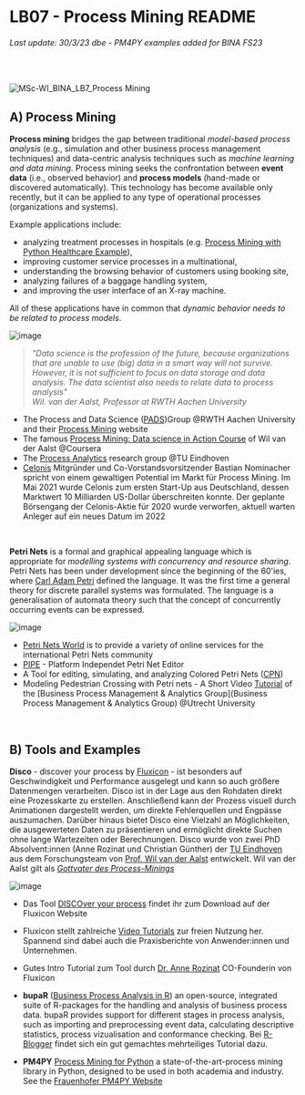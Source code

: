 # LB07 - Process Mining README
###### Last update: 30/3/23 dbe - PM4PY examples added for BINA FS23
</br>

![MSc-WI_BINA_LB7_Process Mining](https://user-images.githubusercontent.com/52699611/160862823-016e7439-4c25-4566-a2fe-a68951726883.PNG)

## A) Process Mining

**Process mining**  bridges the gap between traditional *model-based process analysis* (e.g., simulation and other business process management techniques) and data-centric analysis techniques such as *machine learning and data mining*. Process mining seeks the confrontation between **event data** (i.e., observed behavior) and **process models** (hand-made or discovered automatically). This technology has become available only recently, but it can be applied to any type of operational processes (organizations and systems).  

Example applications include: 
+ analyzing treatment processes in hospitals (e.g. [Process Mining with Python Healthcare Example](https://medium.com/@c3_62722/process-mining-with-python-tutorial-a-healthcare-application-part-1-ae02027a050)), 
+ improving customer service processes in a multinational, 
+ understanding the browsing behavior of customers using booking site, 
+ analyzing failures of a baggage handling system, 
+ and improving the user interface of an X-ray machine. 

All of these applications have in common that *dynamic behavior needs to be related to process models*. 

![image](https://user-images.githubusercontent.com/52699611/160899702-2b43476a-bc20-437b-ba16-a43eb40919e0.png)

> *"Data science is the profession of the future, because organizations that are unable to use (big) data in a smart way will not survive. However, it is not sufficient to focus on data storage and data analysis. The data scientist also needs to relate data to process analysis"*  
> *Wil. van der Aalst, Professor at RWTH Aachen University*
 
* The Process and Data Science ([PADS](https://www.pads.rwth-aachen.de/))Group @RWTH Aachen University and their [Process Mining](http://www.processmining.org/home.html) website   
* The famous [Process Mining: Data science in Action Course](https://de.coursera.org/learn/process-mining) of Wil van der Aalst @Coursera  
* The [Process Analytics](https://pa.win.tue.nl/) research group @TU Eindhoven   
* [Celonis](https://www.faz.net/aktuell/wirtschaft/digitec/process-mining-start-up-celonis-steigt-zum-decacorn-auf-17370152.html) Mitgründer und Co-Vorstandsvorsitzender Bastian Nominacher spricht von einem gewaltigen Potential im Markt für Process Mining.  Im Mai 2021 wurde Celonis zum ersten Start-Up aus Deutschland, dessen Marktwert 10 Milliarden US-Dollar überschreiten konnte. Der geplante Börsengang der Celonis-Aktie für 2020 wurde verworfen, aktuell warten Anleger auf ein neues Datum im 2022

</br>  

**Petri Nets** is a formal and graphical appealing language which is appropriate for *modelling systems with concurrency and resource sharing*. Petri Nets has been under development since the beginning of the 60'ies, where [Carl Adam Petri](https://www.informatik.uni-hamburg.de/TGI/mitarbeiter/profs/petri.html) defined the language. It was the first time a general theory for discrete parallel systems was formulated. The language is a generalisation of automata theory such that the concept of concurrently occurring events can be expressed.

![image](https://user-images.githubusercontent.com/52699611/160917484-8061be15-db07-4a49-be3e-66cf5b466f1e.png)


* [Petri Nets World](https://www2.informatik.uni-hamburg.de/TGI/PetriNets/index.php) is to provide a variety of online services for the international Petri Nets community  
* [PIPE](http://pipe2.sourceforge.net/) - Platform Independet Petri Net Editor
* A Tool for editing, simulating, and analyzing Colored Petri Nets ([CPN](https://cpntools.org/))  
* Modeling Pedestrian Crossing with Petri nets - A Short Video [Tutorial](https://youtu.be/yHfEmYsqgMk) of the [Business Process Management & Analytics Group](Business Process Management & Analytics Group) @Utrecht University
</br> 

## B) Tools and Examples

**Disco** - discover your process by [Fluxicon](https://fluxicon.com/) - ist besonders auf Geschwindigkeit und Performance ausgelegt und kann so auch größere Datenmengen verarbeiten. Disco ist in der Lage aus den Rohdaten direkt eine Prozesskarte zu erstellen. Anschließend kann der Prozess visuell durch Animationen dargestellt werden, um direkte Fehlerquellen und Engpässe auszumachen. Darüber hinaus bietet Disco eine Vielzahl an Möglichkeiten, die ausgewerteten Daten zu präsentieren und ermöglicht direkte Suchen ohne lange Wartezeiten oder Berechnungen. Disco wurde von zwei PhD Absolvent:innen (Anne Rozinat und Christian Günther) der [TU Eindhoven](https://www.tue.nl/en/) aus dem Forschungsteam von [Prof. Wil van der Aalst](https://www.tue.nl/en/research/researchers/wil-van-der-aalst/) entwickelt. Wil van der Aalst gilt als *[Gottvater des Process-Minings](https://www.handelsblatt.com/technik/it-internet/wil-van-der-aalst-deutschlands-wertvollstes-start-up-celonis-verpflichtet-spitzenforscher-/27543480.html)*  

![image](https://user-images.githubusercontent.com/52699611/160866432-bf0f40d6-3872-4812-89a6-a135ea30a250.png)


* Das Tool [DISCOver your process](https://fluxicon.com/disco/) findet ihr zum Download auf der Fluxicon Website    
* Fluxicon stellt zahlreiche [Video Tutorials](https://www.youtube.com/c/FluxiconProcessMiningCo/videos) zur freien Nutzung her. Spannend sind dabei auch die Praxisberichte von Anwender:innen und Unternehmen. 
* Gutes Intro Tutorial zum Tool durch [Dr. Anne Rozinat](https://youtu.be/SLKXsUI74YA) CO-Founderin von Fluxicon  


* **bupaR** ([Business Process Analysis in R](https://bupar.net/)) an open-source, integrated suite of R-packages for the handling and analysis of business process data. bupaR provides support for different stages in process analysis, such as importing and preprocessing event data, calculating descriptive statistics, process vizualisation and conformance checking. Bei [R-Blogger](https://www.r-bloggers.com/2019/03/process-mining-part-1-3-introduction-to-bupar-package/) findet sich ein gut gemachtes mehrteiliges Tutorial dazu.    
* **PM4PY**  [Process Mining for Python](https://youtu.be/lttSd1sBzq0) a state-of-the-art-process mining library in Python, designed to be used in both academia and industry. See the [Frauenhofer PM4PY Website](https://pm4py.fit.fraunhofer.de/)
